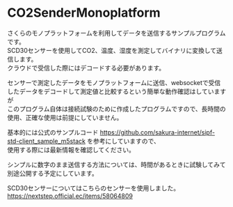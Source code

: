 # CO2SenderMonoplatform
さくらのモノプラットフォームを利用してデータを送信するサンプルプログラムです。<br>
SCD30センサーを使用してCO2、温度、湿度を測定してバイナリに変換して送信します。<br>
クラウドで受信した際にはデコードする必要があります。<br>

センサーで測定したデータをモノプラットフォームに送信、websocketで受信したデータをデコードして測定値と比較するという簡単な動作確認はしていますが<br>
このプログラム自体は接続試験のために作成したプログラムですので、長時間の使用、正確な使用は前提にしていません。<br>

基本的には公式のサンプルコード https://github.com/sakura-internet/sipf-std-client_sample_m5stack を参考にしていますので、<br>
使用する際には最新情報を確認してください。

シンプルに数字のまま送信する方法については、時間があるときに試験してみて別途公開する予定にしています。<br>

SCD30センサーについてはこちらのセンサーを使用しました。<br>
https://nextstep.official.ec/items/58064809

